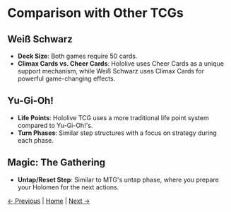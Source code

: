 # Comparison with Other TCGs

## Weiß Schwarz
- **Deck Size**: Both games require 50 cards.
- **Climax Cards vs. Cheer Cards**: Hololive uses Cheer Cards as a unique support mechanism, while Weiß Schwarz uses Climax Cards for powerful game-changing effects.

## Yu-Gi-Oh!
- **Life Points**: Hololive TCG uses a more traditional life point system compared to Yu-Gi-Oh!'s.
- **Turn Phases**: Similar step structures with a focus on strategy during each phase.

## Magic: The Gathering
- **Untap/Reset Step**: Similar to MTG's untap phase, where you prepare your Holomen for the next actions.

[← Previous](previous-page.md) | [Home](index.md) | [Next →](next-page.md)
